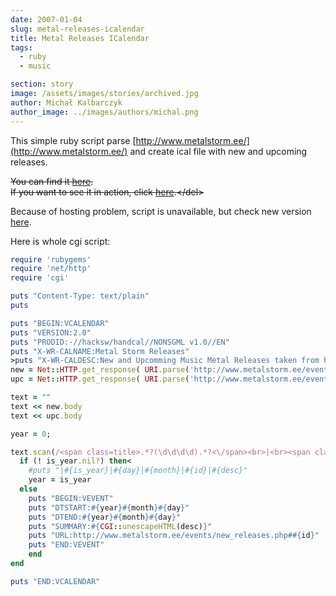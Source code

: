 ```yaml
---
date: 2007-01-04
slug: metal-releases-icalendar
title: Metal Releases ICalendar
tags:
  - ruby
  - music

section: story
image: /assets/images/stories/archived.jpg
author: Michał Kalbarczyk
author_image: ../images/authors/michal.png
---
```


This simple ruby script parse [http://www.metalstorm.ee/](http://www.metalstorm.ee/) and create ical file with new and upcoming releases.

<del>You can find it [here](http://fazibear.xmgfree.com/scripts/metalstorm-releases.cgi).<br />If you want to see it in action, click [here](http://www.google.com/calendar/embed?src=cv176ji4gaam7c3hbg391cdbct14o9ji%40import.calendar.google.com").</del>

Because of hosting problem, script is unavailable, but check new version [here](http://metalstorm-releases.appjet.net/calendar.ics).

Here is whole cgi script:

```ruby
require 'rubygems'
require 'net/http'
require 'cgi'

puts "Content-Type: text/plain"
puts

puts "BEGIN:VCALENDAR"
puts "VERSION:2.0"
puts "PRODID:-//hacksw/handcal//NONSGML v1.0//EN"
puts "X-WR-CALNAME:Metal Storm Releases"
>puts "X-WR-CALDESC:New and Upcomming Music Metal Releases taken from http://www.metalstorm.ee. Made by FaziBear."
new = Net::HTTP.get_response( URI.parse('http://www.metalstorm.ee/events/new_releases.php'))
upc = Net::HTTP.get_response( URI.parse('http://www.metalstorm.ee/events/new_releases.php?upcoming=1'))

text = ""
text << new.body
text << upc.body

year = 0;

text.scan(/<span class=title>.*?(\d\d\d\d).*?<\/span><br>|<br><span class=dark>(\d\d).(\d\d).*?<\/span><a href=#(.*?)>(.*?)<\/a>/i) do |is_year, day,month, id ,desc|
  if (! is_year.nil?) then<
    #puts "|#{is_year}|#{day}|#{month}|#{id}|#{desc}"
    year = is_year
  else
    puts "BEGIN:VEVENT"
    puts "DTSTART:#{year}#{month}#{day}"
    puts "DTEND:#{year}#{month}#{day}"
    puts "SUMMARY:#{CGI::unescapeHTML(desc)}"
    puts "URL:http://www.metalstorm.ee/events/new_releases.php##{id}"
    puts "END:VEVENT"
    end
end

puts "END:VCALENDAR"
```
